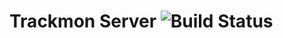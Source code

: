 # Trackmon Server ![Build Status][build]

[build]: https://api.travis-ci.org/trackmon/trackmon-server.svg?branch=master
